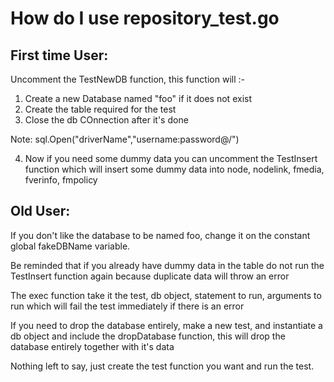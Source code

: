 # How do I use repository_test.go

## First time User:
Uncomment the TestNewDB function, this function will :-
 1. Create a new Database named "foo" if it does not exist
 2. Create the table required for the test
 3. Close the db COnnection after it's done

 Note: sql.Open("driverName","username:password@/")

4. Now if you need some dummy data you can uncomment the TestInsert function which will insert some dummy data into node, nodelink, fmedia, fverinfo, fmpolicy

 ## Old User:
If you don't like the database to be named foo, change it on the constant global fakeDBName variable.

Be reminded that if you already have dummy data in the table do not run the TestInsert function again because duplicate data will throw an error

The exec function take it the test, db object, statement to run, arguments  to run which will fail the test immediately if there is an error

If you need to drop the database entirely, make a new test, and instantiate a db object and include the dropDatabase function, this will drop the database entirely together with it's data

 Nothing left to say, just create the test function you want and run the test.
